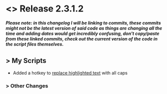 # <> Release 2.3.1.2

###### **_Please note: in this changelog I will be linking to commits, these commits might not be the latest version of said code as things are changing all the time and adding dates would get incredibly confusing, don't copy/paste from these linked commits, check out the current version of the code in the script files themselves._**

## > My Scripts
- Added a hotkey to [replace highlighted text](https://bit.ly/3ot2YiC) with all caps

### > Other Changes
